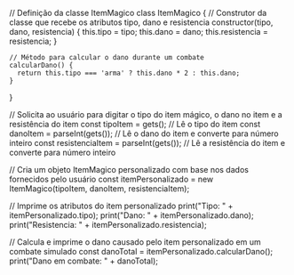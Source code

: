 // Definição da classe ItemMagico
class ItemMagico {
    // Construtor da classe que recebe os atributos tipo, dano e resistencia
    constructor(tipo, dano, resistencia) {
      this.tipo = tipo;
      this.dano = dano;
      this.resistencia = resistencia;
    }
  
    // Método para calcular o dano durante um combate
    calcularDano() {
      return this.tipo === 'arma' ? this.dano * 2 : this.dano;
    }
  }
  
  // Solicita ao usuário para digitar o tipo do item mágico, o dano no item e a resistência do item
  const tipoItem = gets(); // Lê o tipo do item
  const danoItem = parseInt(gets()); // Lê o dano do item e converte para número inteiro
  const resistenciaItem = parseInt(gets()); // Lê a resistência do item e converte para número inteiro
  
  // Cria um objeto ItemMagico personalizado com base nos dados fornecidos pelo usuário
  const itemPersonalizado = new ItemMagico(tipoItem, danoItem, resistenciaItem);
  
  // Imprime os atributos do item personalizado
  print("Tipo: " + itemPersonalizado.tipo);
  print("Dano: " + itemPersonalizado.dano);
  print("Resistencia: " + itemPersonalizado.resistencia);
  
  // Calcula e imprime o dano causado pelo item personalizado em um combate simulado
  const danoTotal = itemPersonalizado.calcularDano();
  print("Dano em combate: " + danoTotal);
